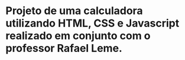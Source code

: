 # Projeto de uma calculadora utilizando HTML, CSS e Javascript realizado em conjunto com o professor Rafael Leme.
